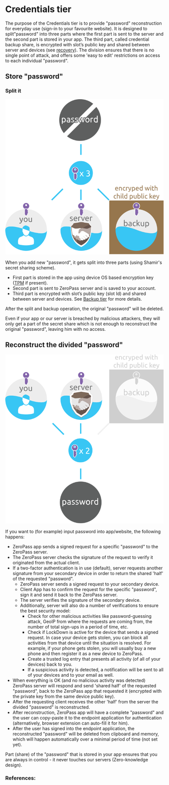 # Credentials tier

The purpose of the Credentials tier is to provide "password" reconstruction for everyday use \(sign-in to your favourite website\). It is designed to split"password" into three parts where the first part is sent to the server and the second part is stored in your app. The third part, called credential backup share, is encrypted with slot’s public key and shared between server and devices \(see [recovery](https://github.com/zeropass/whitepaper/tree/11e905277aa925050db5761f02986a99c0abde42/recovery.html)\). The division ensures that there is no single point of attack, and offers some 'easy to edit' restrictions on access to each individual "password".

## Store "password"

### Split it

![](.gitbook/assets/passwordsplit.svg)

When you add new "password", it gets split into three parts \(using Shamir's secret sharing scheme\).

* First part is stored in the app using device OS based encryption key \([TPM](https://en.wikipedia.org/wiki/Trusted_Platform_Module) if present\).
* Second part is sent to ZeroPass server and is saved to your account.
* Third part is encrypted with slot’s public key \(slot Id\) and shared between server and devices. See [Backup tier](https://github.com/zeropass/whitepaper/tree/11e905277aa925050db5761f02986a99c0abde42/backup_tier.html) for more details.

After the split and backup operation, the original "password" will be deleted.

Even if your app or our server is breached by malicious attackers, they will only get a part of the secret share which is not enough to reconstruct the original "password", leaving him with no access.

## Reconstruct the divided "password"

![](.gitbook/assets/passwordreconstruction1_2.svg)

If you want to \(for example\) input password into app/website, the following happens:

* ZeroPass app sends a signed request for a specific "password" to the ZeroPass server.
* The ZeroPass server checks the signature of the request to verify it originated from the actual client.
* If a two-factor authentication is in use \(default\), server requests another signature from your secondary device in order to return the shared 'half' of the requested "password". 
  * ZeroPass server sends a signed request to your secondary device.
  * Client App has to confirm the request for the specific "password", sign it and send it back to the ZeroPass server. 
  * The server verifies the signature of the secondary device.
  * Additionally, server will also do a number of verifications to ensure the best security model:
    * Check for other malicious activities like password-guessing attack, GeoIP from where the requests are coming from, the number of total sign-ups in a period of time, etc.
    * Check if LockDown is active for the device that sends a signed request. In case your device gets stolen, you can block all activities from that device until the situation is resolved. For example, if your phone gets stolen, you will usually buy a new phone and then register it as a new device to ZeroPass. 
    * Create a trusted log entry that presents all activity \(of all of your devices\) back to you.
    * If a suspicious activity is detected, a notification will be sent to all of your devices and to your email as well.
* When everything is OK \(and no malicious activity was detected\) ZeroPass server will respond and send 'shared half' of the requested "password", back to the ZeroPass app that requested it \(encrypted with the private key from the same device public key\).
* After the requesting client receives the other 'half' from the server the divided "password" is reconstructed.
* After reconstruction, ZeroPass app will have a complete "password" and the user can copy-paste it to the endpoint application for authentication \(alternatively,  browser extension can auto-fill it for him\).
* After the user has signed into the endpoint application, the reconstructed "password" will be deleted from clipboard and memory, which will happen automatically over a minimal period of time \(not set yet\).

Part \(share\) of the "password" that is stored in your app ensures that you are always in control - it never touches our servers \(Zero-knowledge design\).

### References:

